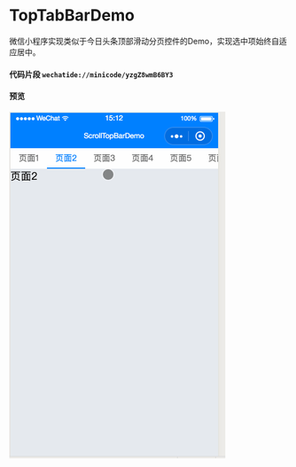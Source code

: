 # TopTabBarDemo
微信小程序实现类似于今日头条顶部滑动分页控件的Demo，实现选中项始终自适应居中。

#### 代码片段 `wechatide://minicode/yzgZ8wmB6BY3`
#### 预览
  ![效果图:](https://github.com/liwenDeng/TopTabBarDemo/blob/master/capture.gif)
